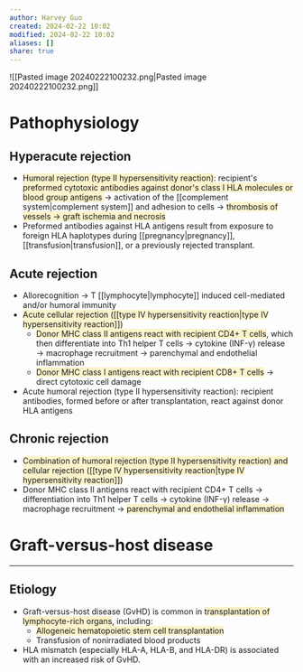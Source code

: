 ```yaml
---
author: Harvey Guo
created: 2024-02-22 10:02
modified: 2024-02-22 10:02
aliases: []
share: true
---
```

![[Pasted image 20240222100232.png|Pasted image 20240222100232.png]]
# Pathophysiology
## Hyperacute rejection
- <span style="background:rgba(240, 200, 0, 0.2)">Humoral rejection (type II hypersensitivity reaction)</span>: recipient's <span style="background:rgba(240, 200, 0, 0.2)">preformed cytotoxic antibodies against donor's class I HLA molecules or blood group antigens </span>→ activation of the [[complement system|complement system]] and adhesion to cells → <span style="background:rgba(240, 200, 0, 0.2)">thrombosis of vessels → graft ischemia and necrosis</span>
- Preformed antibodies against HLA antigens result from exposure to foreign HLA haplotypes during [[pregnancy|pregnancy]], [[transfusion|transfusion]], or a previously rejected transplant.
## Acute rejection
- Allorecognition → T [[lymphocyte|lymphocyte]] induced cell-mediated and/or humoral immunity
- <span style="background:rgba(240, 200, 0, 0.2)">Acute cellular rejection ([[type IV hypersensitivity reaction|type IV hypersensitivity reaction]])</span>
	- <span style="background:rgba(240, 200, 0, 0.2)">Donor MHC class II antigens react with recipient CD4+ T cells</span>, which then differentiate into Th1 helper T cells → cytokine (INF-γ) release → macrophage recruitment → parenchymal and endothelial inflammation
	- <span style="background:rgba(240, 200, 0, 0.2)">Donor MHC class I antigens react with recipient CD8+ T cells</span> → direct cytotoxic cell damage
- Acute humoral rejection (type II hypersensitivity reaction): recipient antibodies, formed before or after transplantation, react against donor HLA antigens
## Chronic rejection
- <span style="background:rgba(240, 200, 0, 0.2)">Combination of humoral rejection (type II hypersensitivity reaction) and cellular rejection ([[type IV hypersensitivity reaction|type IV hypersensitivity reaction]])</span>
- Donor MHC class II antigens react with recipient CD4+ T cells → differentiation into Th1 helper T cells → cytokine (INF-γ) release → macrophage recruitment → <span style="background:rgba(240, 200, 0, 0.2)">parenchymal and endothelial inflammation</span>
# Graft-versus-host disease
---
## Etiology
- Graft-versus-host disease (GvHD) is common in <span style="background:rgba(240, 200, 0, 0.2)">transplantation of lymphocyte-rich organs</span>, including:
	- <span style="background:rgba(240, 200, 0, 0.2)">Allogeneic hematopoietic stem cell transplantation </span>
	- Transfusion of nonirradiated blood products
- HLA mismatch (especially HLA-A, HLA-B, and HLA-DR) is associated with an increased risk of GvHD.